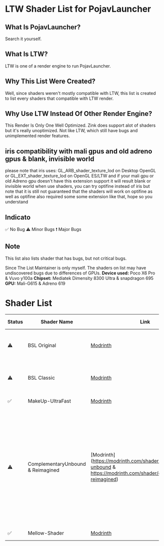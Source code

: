 # LTW Shader List for PojavLauncher
## What Is PojavLauncher?
Search it yourself.
## What Is LTW?
LTW is one of a render engine to run PojavLauncher.
## Why This List Were Created?
Well, since shaders weren't mostly compatible with LTW, this list is created to list every shaders that compatible with LTW render.
## Why Use LTW Instead Of Other Render Engine?
This Render Is Only One Well Optimized. Zink does support alot of shaders but it's really unoptimized. Not like LTW, which still have bugs and unimplemented render features.
## iris compatibility with mali gpus and old adreno gpus & blank, invisible world
please note that iris uses:
 GL_ARB_shader_texture_lod on Desktop OpenGL or GL_EXT_shader_texture_lod on OpenGL ES/LTW and if your
 mali gpu or old Adreno gpu doesn't have this extension support it will result blank or invisible world
 when use shaders, you can try optifine instead of iris but note that it is still
 not guaranteed that the shaders will work on optifine as well as optifine also required some
 some extension like that, hope so you understand 
## Indicato
✅ No Bug
⚠️ Minor Bugs
❗ Major Bugs
## Note
This list also lists shader that has bugs, but not critical bugs.

Since The List Maintainer is only myself. The shaders on list may have undiscovered bugs due to differences of GPUs.
**Device used:** Poco X6 Pro & Vuvo y100a
**Chipset:** Mediatek Dimensity 8300 Ultra & snapdragon 695
**GPU:** Mali-G615 & Adreno 619
# Shader List
| Status | Shader Name | Link | Bugs | Last Checked | Tested On |
|--------|-------------|------|------|--------------|--------|
|⚠️|BSL Original|[Modrinth](https://modrinth.com/shader/bsl-shaders)|No Water Reflection, AO Shadow line bug (MALI)|20-01-2025|Poco X6 Pro|
|⚠️|BSL Classic|[Modrinth](https://modrinth.com/shader/bsl-shaders-classic)|No Water Reflection, AO Shadow line bug (MALI)|20-01-2025|Poco X6 Pro|
|✅|MakeUp-UltraFast|[Modrinth](https://modrinth.com/shader/makeup-ultra-fast-shaders)|None|20-01-2025|Poco X6 Pro|
|⚠️| ComplementaryUnbound & Reimagined|[Modrinth](https://modrinth.com/shader/complementary-unbound & https://modrinth.com/shader/complementary-reimagined)|Shader not working due to Error Unexpected error while creating framebuffer: Draw buffers [0, 1, 2] Status: 36054, modern adreno gups like adreno 7xx probably works fine (Adreno 619)|11-02-2025|Vivo y100a|
|✅| Mellow-Shader|[Modrinth](https://modrinth.com/shader/mellow)|None|11-02-2025|Vivo y100a|
